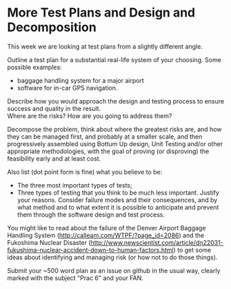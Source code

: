 More Test Plans and Design and Decomposition
============================================

This week we are looking at test plans from a slightly different angle.

Outline a test plan for a substantial real-life system of your choosing.  Some possible examples:
 * baggage handling system for a major airport
 * software for in-car GPS navigation.

Describe how you would approach the design and testing process to ensure success and quality in the result.  
Where are the risks? 
How are you going to address them?

Decompose the problem, think about where the greatest risks are, and how they can be managed first, and probably at a smaller scale, and then progressively assembled using Bottum Up design, Unit Testing and/or other appropriate methodologies, with the goal of proving (or disproving) the feasibility early and at least cost.

Also list (dot point form is fine) what you believe to be:
 * The three most important types of tests;
 * Three types of testing that you think to be much less important.
Justify your reasons.  Consider failure modes and their consequences, and by what method and to what extent it is possible to anticipate and prevent them through the software design and test process.

You might like to read about the failure of the Denver Airport Baggage Handling System (http://calleam.com/WTPF/?page_id=2086) and the Fukoshima Nuclear Disaster (http://www.newscientist.com/article/dn22031-fukushima-nuclear-accident-down-to-human-factors.html) to get some ideas about identifying and managing risk (or how not to do those things).

Submit your ~500 word plan as an issue on github in the usual way, clearly marked with the subject "Prac 6" and your FAN.
